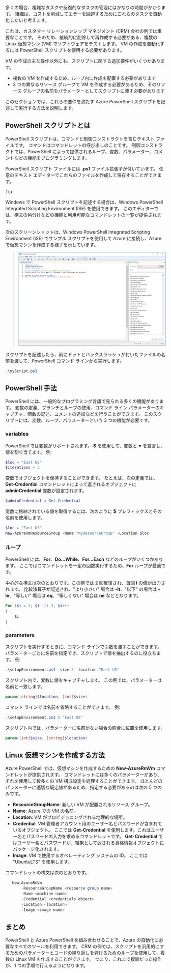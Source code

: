 多くの場合、複雑なタスクや反復的なタスクの管理にはかなりの時間がかかります。 組織は、コストを削減してエラーを回避するためにこれらのタスクを自動化したいと考えます。

これは、カスタマー リレーションシップ マネジメント (CRM) 会社の例では重要なことです。 そのため、継続的に削除して再作成する必要がある、複数の Linux 仮想マシン (VM) でソフトウェアをテストします。 VM の作成を自動化するには PowerShell スクリプトを使用する必要があります。

VM の作成の主な操作以外にも、スクリプトに関する追加要件がいくつかあります。 
- 複数の VM を作成するため、ループ内に作成を配置する必要があります
- 3 つの異なるリソース グループで VM を作成する必要があるため、そのリソース グループの名前をパラメーターとしてスクリプトに渡す必要があります

このセクションでは、これらの要件を満たす Azure PowerShell スクリプトを記述して実行する方法を説明します。

## <a name="what-is-a-powershell-script"></a>PowerShell スクリプトとは
PowerShell スクリプトは、コマンドと制御コンストラクトを含むテキスト ファイルです。 コマンドはコマンドレットの呼び出しのことです。 制御コンストラクトでは、PowerShell によって提供されるループ、変数、パラメーター、コメントなどの機能をプログラミングします。

PowerShell スクリプト ファイルには **.ps1** ファイル拡張子が付いています。 任意のテキスト エディターでこれらのファイルを作成して保存することができます。 

> [!TIP]
> Windows で PowerShell スクリプトを記述する場合は、Windows PowerShell Integrated Scripting Environment (ISE) を使用できます。 このエディターでは、構文の色分けなどの機能と利用可能なコマンドレットの一覧が提供されます。
>
次のスクリーンショットは、Windows PowerShell Integrated Scripting Environment (ISE) でサンプル スクリプトを使用して Azure に接続し、Azure で仮想マシンを作成する様子を示しています。

>![仮想マシンを作成するためのスクリプトが編集ウィンドウで開かれている Windows PowerShell Integrated Scripting Environment のスクリーンショット。](../media/7-windows-powershell-ise-screenshot.png)

スクリプトを記述したら、前にドットとバックスラッシュが付いたファイルの名前を渡して、PowerShell コマンド ラインから実行します。

```powershell
.\myScript.ps1
```

## <a name="powershell-techniques"></a>PowerShell 手法
PowerShell には、一般的なプログラミング言語で見られる多くの機能があります。 変数の定義、ブランチとループの使用、コマンド ライン パラメーターのキャプチャ、関数の記述、コメントの追加などを行うことができます。 このスクリプトには、変数、ループ、パラメーターという 3 つの機能が必要です。

### <a name="variables"></a>variables
PowerShell では変数がサポートされます。 **$** を使用して、変数と **=** を宣言し、値を割り当てます。 例: 

```powershell
$loc = "East US"
$iterations = 3
```

変数でオブジェクトを保持することができます。 たとえば、次の定義では、**Get-Credential** コマンドレットによって返されるオブジェクトに **adminCredential** 変数が設定されます。

```powershell
$adminCredential = Get-Credential
```

変数に格納されている値を取得するには、次のように **$** プレフィックスとその名前を使用します。 

```powershell
$loc = "East US"
New-AzureRmResourceGroup -Name "MyResourceGroup" -Location $loc
```

### <a name="loops"></a>ループ
PowerShell には、**For**、**Do...While**、**For...Each** などのループがいくつかあります。 ここではコマンドレットを一定の回数実行するため、**For** ループが最適です。

中心的な構文は次のとおりです。この例では 2 回反復され、毎回 **i** の値が出力されます。 比較演算子が記述され、"より小さい" 場合は **-lt**、"以下" の場合は **-le**、"等しい" 場合は **eq**、"等しくない" 場合は **ne** などとなります。

```powershell
For ($i = 1; $i -lt 3; $i++)
{
    $i
}
```

### <a name="parameters"></a>parameters
スクリプトを実行するときに、コマンド ラインで引数を渡すことができます。 パラメーターごとに名前を指定でき、スクリプトで値を抽出するのに役立ちます。 例: 

```powershell
.\setupEnvironment.ps1 -size 5 -location "East US"
```

スクリプト内で、変数に値をキャプチャします。 この例では、パラメーターは名前と一致します。

```powershell
param([string]$location, [int]$size)
```

コマンド ラインでは名前を省略することができます。 例: 

```powershell
.\setupEnvironment.ps1 5 "East US"
```

スクリプト内では、パラメーターに名前がない場合の照合に位置を使用します。

```powershell
param([int]$size, [string]$location)
```

## <a name="how-to-create-a-linux-virtual-machine"></a>Linux 仮想マシンを作成する方法
Azure PowerShell では、仮想マシンを作成するための **New-AzureRmVm** コマンドレットが提供されます。 コマンドレットには多くのパラメーターがあり、それを使用して数多くの VM 構成設定を処理することができます。 ほとんどのパラメーターに適切な既定値があるため、指定する必要があるのは次の 5 つのみです。
- **ResourceGroupName**: 新しい VM が配置されるリソース グループ。
- **Name**: Azure での VM の名前。
- **Location**: VM がプロビジョニングされる地理的な場所。
- **Credential**: VM 管理者アカウント用のユーザー名とパスワードが含まれているオブジェクト。 ここでは **Get-Credential** を使用します。これはユーザー名とパスワードの入力を求めるコマンドレットです。 **Get-Credential** ではユーザー名とパスワードが、結果として返される資格情報オブジェクトにパッケージ化されます。
- **Image**: VM で使用するオペレーティング システムの ID。 ここでは "UbuntuLTS" を使用します。

コマンドレットの構文は次のとおりです。

```powershell
   New-AzureRmVm 
       -ResourceGroupName <resource group name> 
       -Name <machine name> 
       -Credential <credentials object> 
       -Location <location> 
       -Image <image name>
```

## <a name="summary"></a>まとめ
PowerShell と Azure PowerShell を組み合わせることで、Azure の自動化に必要なすべてのツールを利用できます。 CRM の例では、スクリプトを汎用的にするためのパラメーターとコードの繰り返しを避けるためのループを使用して、複数の Linux VM を作成することができます。 つまり、これまで複雑だった操作が、1 つの手順で行えるようになります。